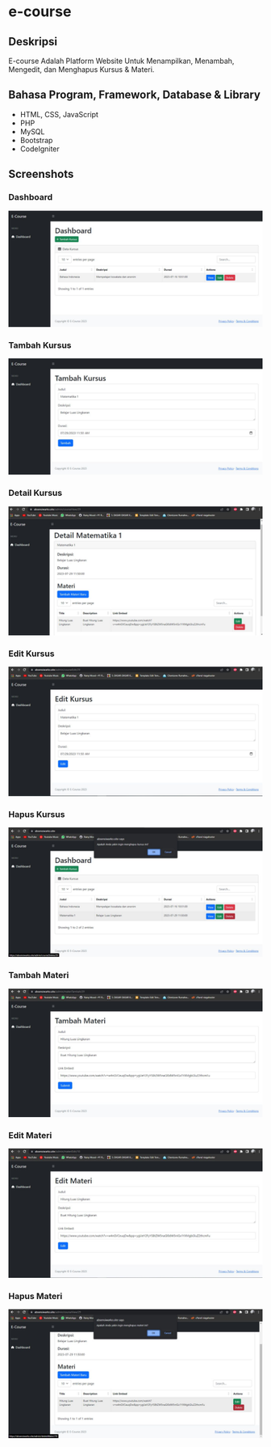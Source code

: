 # e-course

## Deskripsi
E-course Adalah Platform Website Untuk Menampilkan, Menambah, Mengedit, dan Menghapus Kursus & Materi.

## Bahasa Program, Framework, Database & Library
- HTML, CSS, JavaScript
- PHP
- MySQL
- Bootstrap 
- CodeIgniter

## Screenshots

### Dashboard
![Homepage](assets/screenshot/dashborad.jpg)


### Tambah Kursus
![Homepage](assets/screenshot/tambah-kursus.jpg)


### Detail Kursus
![Homepage](assets/screenshot/Detail-kursus.jpg)


### Edit Kursus
![Homepage](assets/screenshot/Edit-kursus.jpg)


### Hapus Kursus
![Homepage](assets/screenshot/hapus-kursus.jpg)


### Tambah Materi
![Homepage](assets/screenshot/Tambah-materi.jpg)


### Edit Materi
![Homepage](assets/screenshot/edit-materi.jpg)


### Hapus Materi
![Homepage](assets/screenshot/hapus-materi.jpg)
